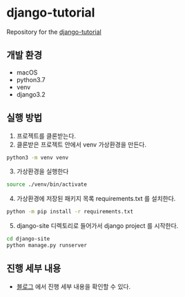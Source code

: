 # django-tutorial
Repository for the [django-tutorial](https://docs.djangoproject.com/en/5.0/intro/)

## 개발 환경
- macOS
- python3.7
- venv
- django3.2

## 실행 방법
1. 프로젝트를 클론받는다.
2. 클론받은 프로젝트 안에서 venv 가상환경을 만든다.
```bash
python3 -m venv venv 
```
3. 가상환경을 실행한다
```bash
source ./venv/bin/activate
```
4. 가상환경에 저장된 패키지 목록 requirements.txt 를 설치한다.
```bash
python -m pip install -r requirements.txt
```
5. django-site 디렉토리로 들어가서 django project 를 시작한다.
```bash
cd django-site
python manage.py runserver
```

## 진행 세부 내용
- [블로그](https://jimin52.hashnode.dev/django) 에서 진행 세부 내용을 확인할 수 있다.
